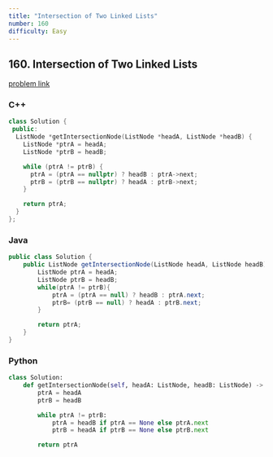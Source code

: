 ```yaml
---
title: "Intersection of Two Linked Lists"
number: 160
difficulty: Easy
---
```


## 160. Intersection of Two Linked Lists

[problem link](https://leetcode.com/problems/intersection-of-two-linked-lists/)

### C++
```c++
class Solution {
 public:
  ListNode *getIntersectionNode(ListNode *headA, ListNode *headB) {
    ListNode *ptrA = headA;
    ListNode *ptrB = headB;

    while (ptrA != ptrB) {
      ptrA = (ptrA == nullptr) ? headB : ptrA->next;
      ptrB = (ptrB == nullptr) ? headA : ptrB->next;
    }

    return ptrA;
  }
};
```

### Java
```java
public class Solution {
    public ListNode getIntersectionNode(ListNode headA, ListNode headB) {
        ListNode ptrA = headA;
        ListNode ptrB = headB;
        while(ptrA != ptrB){
            ptrA = (ptrA == null) ? headB : ptrA.next;
            ptrB= (ptrB == null) ? headA : ptrB.next;
        }

        return ptrA;
    }
}
```

### Python
```python
class Solution:
    def getIntersectionNode(self, headA: ListNode, headB: ListNode) -> Optional[ListNode]:
        ptrA = headA
        ptrB = headB

        while ptrA != ptrB:
            ptrA = headB if ptrA == None else ptrA.next
            ptrB = headA if ptrB == None else ptrB.next

        return ptrA
```
